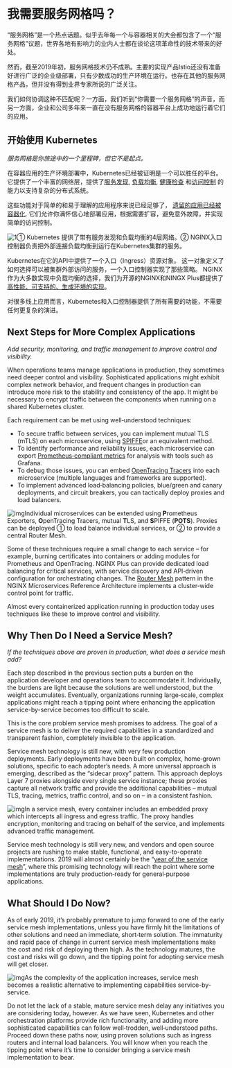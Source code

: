 # 我需要服务网格吗？

“服务网格”是一个热点话题。似乎去年每一个与容器相关的大会都包含了一个“服务网格”议题，世界各地有影响力的业内人士都在谈论这项革命性的技术带来的好处。

然而，截至2019年初，服务网格技术仍不成熟。主要的实现产品Istio还没有准备好进行广泛的企业级部署，只有少数成功的生产环境在运行。也存在其他的服务网格产品，但并没有得到业界专家所说的广泛关注。

我们如何协调这种不匹配呢？一方面，我们听到“你需要一个服务网格”的声音，而另一方面，企业和公司多年来一直在没有服务网格的容器平台上成功地运行着它们的应用。

## 开始使用 Kubernetes

*服务网格是你旅途中的一个里程碑，但它不是起点。*

在容器应用的生产环境部署中，Kubernetes已经被证明是一个可以胜任的平台。它提供了一个丰富的网络层，提供了[服务发现](https://kubernetes.io/docs/concepts/services-networking/service/#discovering-services), [负载均衡](https://kubernetes.io/docs/concepts/services-networking/service/#virtual-ips-and-service-proxies), [健康检查](https://kubernetes.io/docs/concepts/workloads/pods/pod-lifecycle/#container-probes) 和[访问控制](https://kubernetes.io/docs/concepts/services-networking/network-policies/) 的能力以支持复杂的分布式系统。

这些功能对于简单的和易于理解的应用程序来说已经足够了， [遗留的应用已经被容器化](https://www.docker.com/solutions/MTA). 它们允许你满怀信心地部署应用，根据需要扩容，避免意外故障，并实现简单的访问控制。

![1](https://ws1.sinaimg.cn/large/006tKfTcly1g1byouk0a6j30sg0da3zi.jpg)① Kubernetes 提供了带有服务发现和负载均衡的4层网络。② NGINX入口控制器负责把外部连接负载均衡到运行在Kubernetes集群的服务。

Kubernetes在它的API中提供了一个入口（Ingress）资源对象。 这一对象定义了如何选择可以被集群外部访问的服务，一个入口控制器实现了那些策略。 NGINX作为大多数实现中负载均衡的选择，我们为开源的NGINX和NINGX Plus都提供了[高性能、可支持的、生成环境的实现](https://www.nginx.com/products/nginx/kubernetes-ingress-controller/)。

对很多线上应用而言，Kubernetes和入口控制器提供了所有需要的功能，不需要任何更复杂的演进。

## Next Steps for More Complex Applications

*Add security, monitoring, and traffic management to improve control and visibility.*

When operations teams manage applications in production, they sometimes need deeper control and visibility. Sophisticated applications might exhibit complex network behavior, and frequent changes in production can introduce more risk to the stability and consistency of the app. It might be necessary to encrypt traffic between the components when running on a shared Kubernetes cluster.

Each requirement can be met using well‑understood techniques:

- To secure traffic between services, you can implement mutual TLS (mTLS) on each microservice, using [SPIFFE](https://spiffe.io/spiffe/)or an equivalent method.
- To identify performance and reliability issues, each microservice can export [Prometheus‑compliant metrics](https://prometheus.io/docs/instrumenting/exporters/) for analysis with tools such as Grafana.
- To debug those issues, you can embed [OpenTracing Tracers](https://opentracing.io/docs/overview/tracers/) into each microservice (multiple languages and frameworks are supported).
- To implement advanced load‑balancing policies, blue/green and canary deployments, and circuit breakers, you can tactically deploy proxies and load balancers.

![img](https://www.nginx.com/wp-content/uploads/2019/03/service-mesh_POTS.png)Individual microservices can be extended using **P**rometheus Exporters, **O**penTracing Tracers, mutual **T**LS, and **S**PIFFE (**POTS**). Proxies can be deployed ① to load balance individual services, or ② to provide a central Router Mesh.

Some of these techniques require a small change to each service – for example, burning certificates into containers or adding modules for Prometheus and OpenTracing. NGINX Plus can provide dedicated load balancing for critical services, with service discovery and API‑driven configuration for orchestrating changes. The [Router Mesh](https://www.nginx.com/blog/microservices-reference-architecture-nginx-router-mesh-model/) pattern in the NGINX Microservices Reference Architecture implements a cluster‑wide control point for traffic.

Almost every containerized application running in production today uses techniques like these to improve control and visibility.

## Why Then Do I Need a Service Mesh?

*If the techniques above are proven in production, what does a service mesh add?*

Each step described in the previous section puts a burden on the application developer and operations team to accommodate it. Individually, the burdens are light because the solutions are well understood, but the weight accumulates. Eventually, organizations running large‑scale, complex applications might reach a tipping point where enhancing the application service-by-service becomes too difficult to scale.

This is the core problem service mesh promises to address. The goal of a service mesh is to deliver the required capabilities in a standardized and transparent fashion, completely invisible to the application.

Service mesh technology is still new, with very few production deployments. Early deployments have been built on complex, home‑grown solutions, specific to each adopter’s needs. A more universal approach is emerging, described as the “sidecar proxy” pattern. This approach deploys Layer 7 proxies alongside every single service instance; these proxies capture all network traffic and provide the additional capabilities – mutual TLS, tracing, metrics, traffic control, and so on – in a consistent fashion.

![img](https://www.nginx.com/wp-content/uploads/2019/03/service-mesh_Nsidecars.png)In a service mesh, every container includes an embedded proxy which intercepts all ingress and egress traffic. The proxy handles encryption, monitoring and tracing on behalf of the service, and implements advanced traffic management.

Service mesh technology is still very new, and vendors and open source projects are rushing to make stable, functional, and easy-to-operate implementations. 2019 will almost certainly be the “[year of the service mesh](https://businesscomputingworld.co.uk/t/the-year-of-the-service-mesh-what-s-to-come-in-2019/1345)”, where this promising technology will reach the point where some implementations are truly production‑ready for general‑purpose applications.

## What Should I Do Now?

As of early 2019, it’s probably premature to jump forward to one of the early service mesh implementations, unless you have firmly hit the limitations of other solutions and need an immediate, short‑term solution. The immaturity and rapid pace of change in current service mesh implementations make the cost and risk of deploying them high. As the technology matures, the cost and risks will go down, and the tipping point for adopting service mesh will get closer.

![img](https://www.nginx.com/wp-content/uploads/2019/03/service-mesh_cost-to-operate.png)As the complexity of the application increases, service mesh becomes a realistic alternative to implementing capabilities service-by-service.

Do not let the lack of a stable, mature service mesh delay any initiatives you are considering today, however. As we have seen, Kubernetes and other orchestration platforms provide rich functionality, and adding more sophisticated capabilities can follow well‑trodden, well‑understood paths. Proceed down these paths now, using proven solutions such as ingress routers and internal load balancers. You will know when you reach the tipping point where it’s time to consider bringing a service mesh implementation to bear.